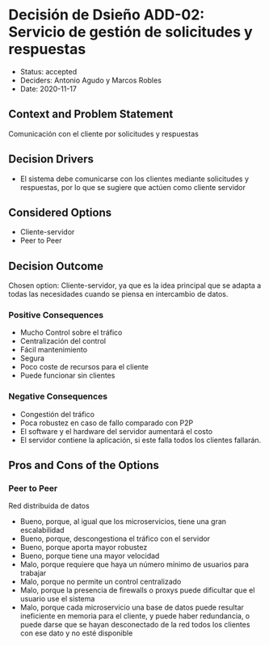 # Decisión de Dsieño ADD-02: Servicio de gestión de solicitudes y respuestas

* Status: accepted 
* Deciders: Antonio Agudo y Marcos Robles
* Date: 2020-11-17

## Context and Problem Statement

  Comunicación con el cliente por solicitudes y respuestas
  
## Decision Drivers <!-- optional -->

* El sistema debe comunicarse con los clientes mediante solicitudes y respuestas, por lo que se sugiere que actúen como cliente servidor

## Considered Options

* Cliente-servidor
* Peer to Peer

## Decision Outcome

Chosen option: Cliente-servidor, ya que es la idea principal que se adapta a todas las necesidades cuando se piensa en intercambio de datos.

### Positive Consequences <!-- optional -->

* Mucho Control sobre el tráfico
* Centralización del control
* Fácil mantenimiento
* Segura
* Poco coste de recursos para el cliente
* Puede funcionar sin clientes

### Negative Consequences <!-- optional -->

* Congestión del tráfico
* Poca robustez en caso de fallo comparado con P2P
* El software y el hardware del servidor aumentará el costo
* El servidor contiene la aplicación, si este falla todos los clientes fallarán.

## Pros and Cons of the Options <!-- optional -->

### Peer to Peer

Red distribuida de datos

* Bueno, porque, al igual que los microservicios, tiene una gran escalabilidad
* Bueno, porque, descongestiona el tráfico con el servidor
* Bueno, porque aporta mayor robustez
* Bueno, porque tiene una mayor velocidad
* Malo, porque requiere que haya un número mínimo de usuarios para trabajar
* Malo, porque no permite un control centralizado
* Malo, porque la presencia de firewalls o proxys puede dificultar que el usuario use el sistema
* Malo, porque cada microservicio una base de datos puede resultar ineficiente en memoria para el cliente, y puede haber redundancia, o puede darse que se hayan desconectado de la red todos los clientes con ese dato y no esté disponible 


